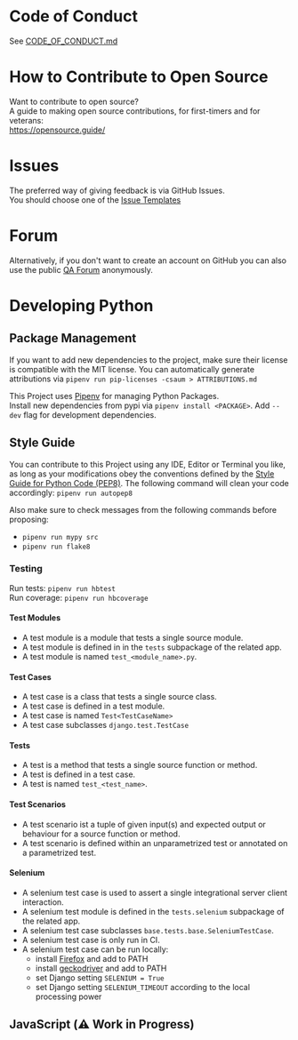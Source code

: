 #  Code of Conduct

See [CODE_OF_CONDUCT.md](CODE_OF_CONDUCT.md)


# How to Contribute to Open Source

Want to contribute to open source?<br/>
A guide to making open source contributions, for first-timers and for veterans:<br/>
https://opensource.guide/


# Issues

The preferred way of giving feedback is via GitHub Issues.<br/>
You should choose one of the [Issue Templates](https://github.com/djbrown/hbscorez/issues/new/choose)


# Forum

Alternatively, if you don't want to create an account on GitHub you can also use the public [QA Forum](https://redmine.djbrown.de/projects/hbscorez/boards) anonymously.


# Developing Python

## Package Management

If you want to add new dependencies to the project, make sure their license is compatible with the MIT license.
You can automatically generate attributions via `pipenv run pip-licenses -csaum > ATTRIBUTIONS.md`

This Project uses [Pipenv](https://github.com/pypa/pipenv/) for managing Python Packages.<br/>
Install new dependencies from pypi via `pipenv install <PACKAGE>`.
Add `--dev` flag for development dependencies.


## Style Guide

You can contribute to this Project using any IDE, Editor or Terminal you like, as long as your modifications obey the conventions defined by the [Style Guide for Python Code (PEP8)](https://www.python.org/dev/peps/pep-0008/).
The following command will clean your code accordingly: `pipenv run autopep8`

Also make sure to check messages from the following commands before proposing:
* `pipenv run mypy src`
* `pipenv run flake8`


### Testing

Run tests: `pipenv run hbtest`<br/>
Run coverage: `pipenv run hbcoverage`

#### Test Modules
* A test module is a module that tests a single source module.
* A test module is defined in in the `tests` subpackage of the related app.
* A test module is named `test_<module_name>.py`.

#### Test Cases
* A test case is a class that tests a single source class.
* A test case is defined in a test module.
* A test case is named `Test<TestCaseName>`
* A test case subclasses `django.test.TestCase`

#### Tests
* A test is a method that tests a single source function or method.
* A test is defined in a test case.
* A test is named `test_<test_name>`.

#### Test Scenarios
* A test scenario ist a tuple of given input(s) and expected output or behaviour for a source function or method.
* A test scenario is defined within an unparametrized test or annotated on a parametrized test.

#### Selenium
* A selenium test case is used to assert a single integrational server client interaction.
* A selenium test module is defined in the `tests.selenium` subpackage of the related app.
* A selenium test case subclasses `base.tests.base.SeleniumTestCase`.
* A selenium test case is only run in CI.
* A selenium test case can be run locally:
  * install [Firefox](https://www.mozilla.org/firefox/) and add to PATH
  * install [geckodriver](https://github.com/mozilla/geckodriver) and add to PATH
  * set Django setting `SELENIUM = True`
  * set Django setting `SELENIUM_TIMEOUT` according to the local processing power



## JavaScript (:warning: Work in Progress)
<!-- TODO -->
